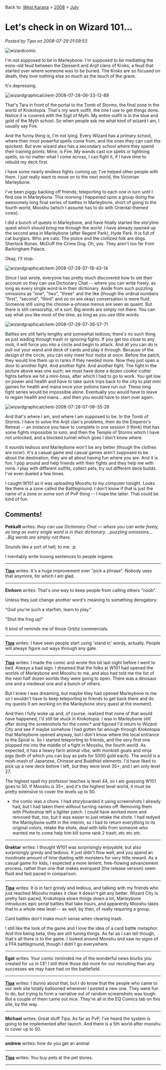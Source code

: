 Back to: [West Karana](/posts/westkarana.md) > [2008](/posts/2008/westkarana.md) > [July](./westkarana.md)
# Let's check in on Wizard 101...

*Posted by Tipa on 2008-07-29 01:09:53*

![](../../../uploads/2008/07/wizardcomic.jpg "wizardcomic")

I'm not supposed to be in Marleybone. I'm supposed to be mediating the eons-old feud between the Djesserit and Anjit clans of Kroks, a feud that started over where someone was to be buried. The Kroks are so focused on death, they love nothing else so much as the touch of the grave.

It's depressing.

![](../../../uploads/2008/07/wizardgraphicalclient-2008-07-28-06-33-12-89.jpg "wizardgraphicalclient-2008-07-28-06-33-12-89")

That's Tara in front of the portal to the Tomb of Storms, the final zone in the world of Krokotopia. That's my work outfit, the one I use to get things done. Notice it is covered with the Sigil of Myth. My entire outfit is in the blue and gold of the Myth school. So when people ask me what kind of wizard I am, I usually say Fire.

And the funny thing is, I'm not lying. Every Wizard has a primary school, where their most powerful spells come from, and the ones they can cast the quickest. But ever wizard also has a secondary school where they spend their training points. Mine, is Fire. My wands cast ice spells or lightning spells, so no matter what I come across, I can fight it, if I have time to rebuild my deck first.

I have some nearly endless fights coming up; I've helped other people with them. I just really want to move on to the next world, the Victorian Marleybone.

I've been piggy backing off friends; teleporting to each one in turn until I find one in Marleybone. This morning I happened upon a group doing the awesomely long final series of battles in Marleybone, short of going to the fourth world, Mooshu (which I assume has to do with Oriental-themed cows). 

I did a bunch of quests in Marleybone, and have finally started the storyline quest which should bring me through the world. I have already opened up the second area in Marleybone (after Regent Park), Hyde Park. It is full of cat burglars. Who are cats. The police and the civilized folk are dogs. Sherlock Bones. McDuff the Crime Dog. Oh, yes. They aren't too far from Barkingham Palace.

Okay, I'll stop.

![](../../../uploads/2008/07/wizardgraphicalclient-2008-07-28-07-18-43-14.jpg "wizardgraphicalclient-2008-07-28-07-18-43-14")

Since I last wrote, everyone has pretty much discovered how to set their account so they can use Dictionary Chat -- where you can write freely, as long as every single word is in their dictionary. Aside from such puzzling omissions as "one", "two", "three" and the like (though the ordinal numbers "first", "second", "third" and so on are okay) conversation is more fluid. Someone still using the choose-a-phrase menus are seen as quaint. But there is still censorship, of a sort. Big words are simply not there. You can say what you like most of the time, as long as you use little words. 

![](../../../uploads/2008/07/wizardgraphicalclient-2008-07-28-07-36-57-71.jpg "wizardgraphicalclient-2008-07-28-07-36-57-71")

Battles are still fairly lengthy and somewhat tedious; there's no such thing as just wading through trash or ignoring fights. If you get too close to any mob, it will force you into a circle and begin to attack. And all you can do is pull out your wand and deck of cards and play it through. Because of the design of the circle, you can only meet four mobs at once. Before the patch, they would line them up in ranks if they needed more. Now they just open a door to another fight. And another fight. And another fight. The fight in the picture above was one such; we must have done a dozen cookie-cutter fights before we hit a mini-boss, after which I had to go to work. You get low on power and health and have to take quick trips back to the city to plat mini games for health and mana once your potions have run out. These long fight series would be impossible alone. Eventually you would have to leave to regain health and mana... and then you would have to start over again.

![](../../../uploads/2008/07/wizardgraphicalclient-2008-07-28-07-06-35-26.jpg "wizardgraphicalclient-2008-07-28-07-06-35-26")

And that's where I am, and where I am supposed to be. In the Tomb of Storms. I have to solve the Anjit clan's problems, then do the Emperor's Retreat -- an instance you have to complete in one session (I think) that has some fights impossible to solo, and then the Temple of Storms which I have not unlocked, and a blocked tunnel which goes I don't know where. 

It sounds tedious and Marleybone won't be any better (though the clothes are nicer). It's a casual game and casual games aren't supposed to be about the destination, they are all about having fun where you are. And it is fun. I pop around and help friends with their fights and they help me with mine. I play with different outfits, collect pets, try out different deck builds. I've even dueled a few times.

I caught W101 as it was uploading Mooshu to my computer tonight. Looks like there is a zone called the Battleground. I don't know if that is just the name of a zone or some sort of PvP thing -- I hope the latter. That could be kind of fun.

## Comments!

**PekkaR** writes: *they can use Dictionary Chat — where you can write freely, as long as every single word is in their dictionary. ..puzzling omissions... ..Big words are simply not there.*

Sounds like a sort of hell, to me. :p

I inevitably write looong sentences to people ingame.

---

**[Tipa](https://chasingdings.com)** writes: It's a huge improvement over "pick a phrase". Nobody uses that anymore, for which I am glad.

---

**Einhorn** writes: That's one way to keep people from calling others "noob".

Unless they just change another word's meaning to something derogatory:

"God you're such a starfish, learn to play."

"Shut the frog up!"

It kind of reminds me of those Orbitz commercials.

---

**[Tipa](https://chasingdings.com)** writes: I have seen people start using 'stand in' words, actually. People will always figure out ways through any gate.

---

**[Tipa](https://chasingdings.com)** writes: I made the comic and wrote this bit last night before I went to bed. Always a bad sign. I dreamed that the folks at W101 had opened the worlds of Marleybone and Mooshu to me, and also had told me the list of the next half dozen worlds they were going to open. There was a dinosaur one and a medieval one and a bunch of others.

But I knew I was dreaming, but maybe they had opened Marleybone to me so I wouldn't have to keep teleporting to friends to get back there and do my quests (I am working on the Marleybone story quest at the moment). 

And then I fully woke up and, of course, realized that none of that would have happened, I'd still be stuck in Krokotopia. I was in Marleybone still after doing the screenshots for the comic* and figured I'd return to Wizard City and see if maybe somehow I had gotten far enough through Krokotopia that Marleybone opened anyway, but I don't know where the local entrance to the Spiral is. So I started teleporting to friends, and the very first one plopped me into the middle of a fight in Mooshu, the fourth world. As expected, it has a heavy farm animal vibe, with monkish goats and ninja pigs (both of which you can buy as pets for 5000 gold each). The world is a mish-mash of Japanese, Chinese and Buddhist elements. I'd have liked to pick up a new deck before I left, but they were level 35+, and I am only level 27.

The highest spell my professor teaches is level 44, so I am guessing W101 goes to 50. If Mooshu is 35+, and it's the highest level world, it must be pretty extensive to cover the levels up to 50.

* the comic was a chore. I had storyboarded it using screenshots I already had, but I had taken them without turning names off. Removing them with Photoshop left a lighter patch. I could have worked more and removed that, too, but it was easier to just retake the shots. I had redyed the Marleybone outfit in the interim, so I had to return everything to its original colors, retake the shots, deal with tells from someone who wanted me to come help him kill some rank 2 trash, etc etc etc.

---

**Graktar** writes: I thought W101 was surprisingly enjoyable, but also surprisingly grindy and tedious. It just didn't flow well, and you spend an inordinate amount of time dueling with monsters for very little reward. As a casual game for kids, I expected a more lenient, free-flowing advancement process, rather than one that makes everquest (the release version) seem fluid and fast paced in comparison.

---

**[Tipa](https://chasingdings.com)** writes: It is in fact grindy and tedious, and talking with my friends who just reached Mooshu makes it clear it doesn't get any better. Wizard City is pretty fast-paced, Krokotopia slows things down a lot, Marleybone introduces epic serial battles that take hours, and apparently Mooshu takes that to a whole new level -- as well, by then, of really requiring a group.

Card battles don't make much sense when clearing trash.

I still like the look of the game and I love the idea of a card battle metaphor. And this being beta, they are still tuning things. As far as I can tell though, that's all there is to the game. I looked around Mooshu and saw no signs of a FFA battleground, though I didn't go everywhere.

---

**Egat** writes: Your comic reminded me of the wonderful news blurbs you created for us in CE! I still think those did more for our recruiting than any successes we may have had on the battlefield.

---

**[Tipa](https://chasingdings.com)** writes: I dunno about that, but I do know that the people who came to our web site totally ballooned whenever I posted a new one. They were fun to do, but trying to form a narrative out of random screenshots was tough. But a couple of them came out nice. They're all in the EQ Comics tab on this site, by the way.

---

**Michael** writes: Great stuff Tipa. As far as PvP, I've heard the system is going to be implemented after launch. And there is a 5th world after mooshu to cover up to 50.

---

**andrew** writes: how do you get an animal

---

**[Tipa](https://chasingdings.com)** writes: You buy pets at the pet stores.

---

